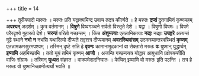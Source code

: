 +++
title = 14

+++
तुरीयपादो मारुतः । मरुतः प्रति यद्वाक्यमिन्द्र उवाच तदत्र कीर्त्यते । हे मरुतः **द्रप्सं** द्रुतगामिनं कृष्णमहम् **अपश्यम्** अदर्शम् । कुत्र वर्तमानम् । **विषुणे** विष्वगञ्चने सर्वतो विस्तृते देशे । यद्वा । विषुणो विषमः । विषमे परैरदृश्ये गुहारूपे देशे। **चरन्तं** परितो गच्छन्तम् । किंच **अंशुमत्याः** एतन्नामिकायाः **नद्यः** नद्याः **उपह्वरे** अत्यन्तं गूढे स्थाने **नभो** **न** नभसि यथादित्यो दीप्यते तद्वत्तत्र दीप्यमानम् **अवतस्थिवांसम्** उदकस्यान्तरवस्थितं **कृष्णम्** एतन्नामकमसुरमपश्यम् । तस्मिन् दृष्टे सति हे **वृषणः** कामानामुदकानां वा सेक्तारो मरुतः **वः** युष्मान् युद्धार्थम् **इष्यामि** अहमिच्छामि । ततो यूयं तमिमं कृष्णम् **आजौ** । अजन्ति गच्छन्त्यत्र योद्धार आयुधानि प्रक्षेपयन्तीति वाजिः संग्रामः । तस्मिन् **युध्यत** संहरत । वाक्यभेदादनिघातः । केचित् इष्यामि वो मरुतः इति पठन्ति । तत्र हे मरुतः वो युष्मानिच्छामीत्यर्थो भवति ॥